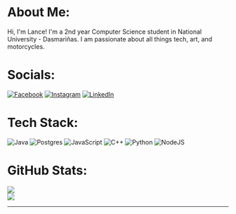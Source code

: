 # About Me:
Hi, I'm Lance! I'm a 2nd year Computer Science student in National University - Dasmariñas. I am passionate about all things tech, art, and motorcycles.


# Socials:
[![Facebook](https://img.shields.io/badge/Facebook-%231877F2.svg?logo=Facebook&logoColor=white)](https://www.facebook.com/lance.algabre2) [![Instagram](https://img.shields.io/badge/Instagram-%23E4405F.svg?logo=Instagram&logoColor=white)](https://www.instagram.com/0lnce0/) [![LinkedIn](https://img.shields.io/badge/LinkedIn-%230077B5.svg?logo=linkedin&logoColor=white)](https://linkedin.com/in/lancealgabre) 

# Tech Stack:
![Java](https://img.shields.io/badge/java-%23ED8B00.svg?style=flat&logo=openjdk&logoColor=white)
![Postgres](https://img.shields.io/badge/postgres-%23316192.svg?style=flat&logo=postgresql&logoColor=white)
![JavaScript](https://img.shields.io/badge/javascript-%23323330.svg?style=flat&logo=javascript&logoColor=%23F7DF1E)
![C++](https://img.shields.io/badge/c++-%2300599C.svg?style=flat&logo=c%2B%2B&logoColor=white)
![Python](https://img.shields.io/badge/python-3670A0?style=flat&logo=python&logoColor=ffdd54)
![NodeJS](https://img.shields.io/badge/node.js-6DA55F?style=flat&logo=node.js&logoColor=white)

# GitHub Stats:
![](https://github-readme-stats.vercel.app/api?username=LanceBigInt&theme=rose&hide_border=true&include_all_commits=false&count_private=false)<br/>
![](https://github-readme-stats.vercel.app/api/top-langs/?username=LanceBigInt&theme=rose&hide_border=true&include_all_commits=false&count_private=false&layout=compact)

---
